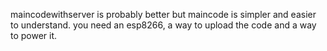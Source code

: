 maincodewithserver is probably better but maincode is simpler and easier to understand.
you need an esp8266, a way to upload the code and a way to power it.
